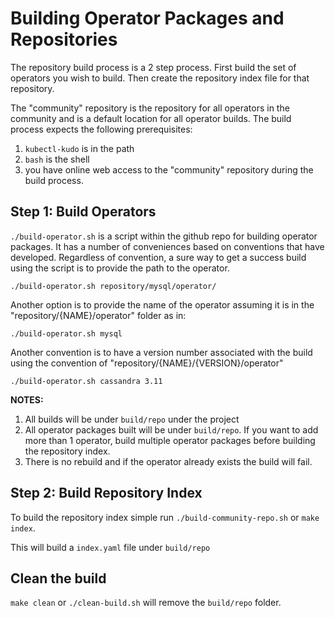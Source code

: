 # Building Operator Packages and Repositories

The repository build process is a 2 step process. First build the set of operators you wish to build. Then create the repository index file for that repository.

The "community" repository is the repository for all operators in the community and is a default location for all operator builds. The build process expects the following prerequisites:

1. `kubectl-kudo` is in the path
2. `bash` is the shell
3. you have online web access to the "community" repository during the build process.

## Step 1: Build Operators

`./build-operator.sh` is a script within the github repo for building operator packages. It has a number of conveniences based on conventions that have developed. Regardless of convention, a sure way to get a success build using the script is to provide the path to the operator.

`./build-operator.sh repository/mysql/operator/`

Another option is to provide the name of the operator assuming it is in the "repository/{NAME}/operator" folder as in:

`./build-operator.sh mysql`

Another convention is to have a version number associated with the build using the convention of "repository/{NAME}/{VERSION}/operator"

`./build-operator.sh cassandra 3.11`

**NOTES:**
1. All builds will be under `build/repo` under the project
1. All operator packages built will be under `build/repo`. If you want to add more than 1 operator, build multiple operator packages before building the repository index.
3. There is no rebuild and if the operator already exists the build will fail.

## Step 2: Build Repository Index

To build the repository index simple run `./build-community-repo.sh` or `make index`.

This will build a `index.yaml` file under `build/repo`

## Clean the build

`make clean` or `./clean-build.sh` will remove the `build/repo` folder.
